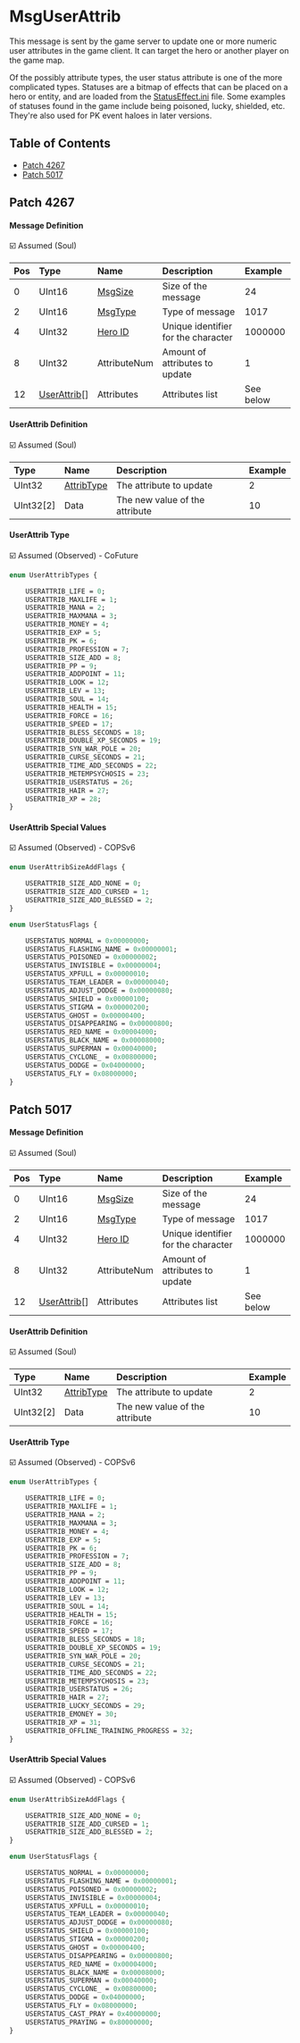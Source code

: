 # MsgUserAttrib

This message is sent by the game server to update one or more numeric user attributes in the game client. It can target the hero or another player on the game map.

Of the possibly attribute types, the user status attribute is one of the more complicated types. Statuses are a bitmap of effects that can be placed on a hero or entity, and are loaded from the [StatusEffect.ini](../../files/content/statuseffect.ini.md) file. Some examples of statuses found in the game include being poisoned, lucky, shielded, etc. They're also used for PK event haloes in later versions.

## Table of Contents

* [Patch 4267](#patch-4267)
* [Patch 5017](#patch-5017)

## Patch 4267

#### Message Definition

☑️ Assumed (Soul)

| Pos | Type | Name | Description | Example |
|:-------|:--------|:--------|:--------|:--------|
| 0  | UInt16 | [MsgSize](index.md#message-header) | Size of the message | 24 |
| 2  | UInt16 | [MsgType](index.md#message-header) | Type of message | 1017 |
| 4  | UInt32 | [Hero ID](../identifiers.md) | Unique identifier for the character | 1000000 |
| 8  | UInt32 | AttributeNum | Amount of attributes to update | 1 |
| 12 | [UserAttrib](#userattrib-definition)[] | Attributes | Attributes list | See below |

#### UserAttrib Definition

☑️ Assumed (Soul)

| Type | Name | Description | Example |
|:--------|:--------|:--------|:--------|
| UInt32 | [AttribType](#userattrib-type) | The attribute to update | 2 | 
| UInt32[2] | Data | The new value of the attribute | 10 |

#### UserAttrib Type

☑️ Assumed (Observed) - CoFuture

```proto
enum UserAttribTypes {

    USERATTRIB_LIFE = 0;
    USERATTRIB_MAXLIFE = 1;
    USERATTRIB_MANA = 2;
    USERATTRIB_MAXMANA = 3;
    USERATTRIB_MONEY = 4;
    USERATTRIB_EXP = 5;
    USERATTRIB_PK = 6;
    USERATTRIB_PROFESSION = 7;
    USERATTRIB_SIZE_ADD = 8;
    USERATTRIB_PP = 9;
    USERATTRIB_ADDPOINT = 11;
    USERATTRIB_LOOK = 12;
    USERATTRIB_LEV = 13;
    USERATTRIB_SOUL = 14;
    USERATTRIB_HEALTH = 15;
    USERATTRIB_FORCE = 16;
    USERATTRIB_SPEED = 17;
    USERATTRIB_BLESS_SECONDS = 18;
    USERATTRIB_DOUBLE_XP_SECONDS = 19;
    USERATTRIB_SYN_WAR_POLE = 20;
    USERATTRIB_CURSE_SECONDS = 21;
    USERATTRIB_TIME_ADD_SECONDS = 22;
    USERATTRIB_METEMPSYCHOSIS = 23;
    USERATTRIB_USERSTATUS = 26;
    USERATTRIB_HAIR = 27;
    USERATTRIB_XP = 28;
}
```

#### UserAttrib Special Values

☑️ Assumed (Observed) - COPSv6

```proto
enum UserAttribSizeAddFlags {

    USERATTRIB_SIZE_ADD_NONE = 0;
    USERATTRIB_SIZE_ADD_CURSED = 1;
    USERATTRIB_SIZE_ADD_BLESSED = 2;
}
```

```proto
enum UserStatusFlags {

    USERSTATUS_NORMAL = 0x00000000;
    USERSTATUS_FLASHING_NAME = 0x00000001;
    USERSTATUS_POISONED = 0x00000002;
    USERSTATUS_INVISIBLE = 0x00000004;
    USERSTATUS_XPFULL = 0x00000010;
    USERSTATUS_TEAM_LEADER = 0x00000040;
    USERSTATUS_ADJUST_DODGE = 0x00000080;
    USERSTATUS_SHIELD = 0x00000100;
    USERSTATUS_STIGMA = 0x00000200;
    USERSTATUS_GHOST = 0x00000400;
    USERSTATUS_DISAPPEARING = 0x00000800;
    USERSTATUS_RED_NAME = 0x00004000;
    USERSTATUS_BLACK_NAME = 0x00008000;
    USERSTATUS_SUPERMAN = 0x00040000;
    USERSTATUS_CYCLONE_ = 0x00800000;
    USERSTATUS_DODGE = 0x04000000;
    USERSTATUS_FLY = 0x08000000;
}
```

## Patch 5017

#### Message Definition

☑️ Assumed (Soul)

| Pos | Type | Name | Description | Example |
|:-------|:--------|:--------|:--------|:--------|
| 0  | UInt16 | [MsgSize](index.md#message-header) | Size of the message | 24 |
| 2  | UInt16 | [MsgType](index.md#message-header) | Type of message | 1017 |
| 4  | UInt32 | [Hero ID](../identifiers.md) | Unique identifier for the character | 1000000 |
| 8  | UInt32 | AttributeNum | Amount of attributes to update | 1 |
| 12 | [UserAttrib](#userattrib-definition)[] | Attributes | Attributes list | See below |

#### UserAttrib Definition

☑️ Assumed (Soul)

| Type | Name | Description | Example |
|:--------|:--------|:--------|:--------|
| UInt32 | [AttribType](#userattrib-type) | The attribute to update | 2 | 
| UInt32[2] | Data | The new value of the attribute | 10 |

#### UserAttrib Type

☑️ Assumed (Observed) - COPSv6

```proto
enum UserAttribTypes {

    USERATTRIB_LIFE = 0;
    USERATTRIB_MAXLIFE = 1;
    USERATTRIB_MANA = 2;
    USERATTRIB_MAXMANA = 3;
    USERATTRIB_MONEY = 4;
    USERATTRIB_EXP = 5;
    USERATTRIB_PK = 6;
    USERATTRIB_PROFESSION = 7;
    USERATTRIB_SIZE_ADD = 8;
    USERATTRIB_PP = 9;
    USERATTRIB_ADDPOINT = 11;
    USERATTRIB_LOOK = 12;
    USERATTRIB_LEV = 13;
    USERATTRIB_SOUL = 14;
    USERATTRIB_HEALTH = 15;
    USERATTRIB_FORCE = 16;
    USERATTRIB_SPEED = 17;
    USERATTRIB_BLESS_SECONDS = 18;
    USERATTRIB_DOUBLE_XP_SECONDS = 19;
    USERATTRIB_SYN_WAR_POLE = 20;
    USERATTRIB_CURSE_SECONDS = 21;
    USERATTRIB_TIME_ADD_SECONDS = 22;
    USERATTRIB_METEMPSYCHOSIS = 23;
    USERATTRIB_USERSTATUS = 26;
    USERATTRIB_HAIR = 27;
    USERATTRIB_LUCKY_SECONDS = 29;
    USERATTRIB_EMONEY = 30;
    USERATTRIB_XP = 31;
    USERATTRIB_OFFLINE_TRAINING_PROGRESS = 32;
}
```

#### UserAttrib Special Values

☑️ Assumed (Observed) - COPSv6

```proto
enum UserAttribSizeAddFlags {

    USERATTRIB_SIZE_ADD_NONE = 0;
    USERATTRIB_SIZE_ADD_CURSED = 1;
    USERATTRIB_SIZE_ADD_BLESSED = 2;
}
```

```proto
enum UserStatusFlags {

    USERSTATUS_NORMAL = 0x00000000;
    USERSTATUS_FLASHING_NAME = 0x00000001;
    USERSTATUS_POISONED = 0x00000002;
    USERSTATUS_INVISIBLE = 0x00000004;
    USERSTATUS_XPFULL = 0x00000010;
    USERSTATUS_TEAM_LEADER = 0x00000040;
    USERSTATUS_ADJUST_DODGE = 0x00000080;
    USERSTATUS_SHIELD = 0x00000100;
    USERSTATUS_STIGMA = 0x00000200;
    USERSTATUS_GHOST = 0x00000400;
    USERSTATUS_DISAPPEARING = 0x00000800;
    USERSTATUS_RED_NAME = 0x00004000;
    USERSTATUS_BLACK_NAME = 0x00008000;
    USERSTATUS_SUPERMAN = 0x00040000;
    USERSTATUS_CYCLONE_ = 0x00800000;
    USERSTATUS_DODGE = 0x04000000;
    USERSTATUS_FLY = 0x08000000;
    USERSTATUS_CAST_PRAY = 0x40000000;
    USERSTATUS_PRAYING = 0x80000000;
}
```

